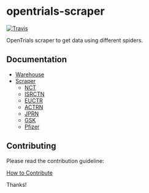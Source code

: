 # opentrials-scraper

[![Travis](https://img.shields.io/travis/opentrials/scraper/master.svg)](https://travis-ci.org/opentrials/scraper)

OpenTrials scraper to get data using different spiders.

## Documentation

- [Warehouse](https://github.com/opentrials/scraper/tree/master/docs/warehouse.md)
- [Scraper](https://github.com/opentrials/scraper/tree/master/docs/scraper.md)
  - [NCT](https://github.com/opentrials/scraper/tree/master/docs/spiders/nct.md)
  - [ISRCTN](https://github.com/opentrials/scraper/tree/master/docs/spiders/isrctn.md)
  - [EUCTR](https://github.com/opentrials/scraper/tree/master/docs/spiders/euctr.md)
  - [ACTRN](https://github.com/opentrials/scraper/tree/master/docs/spiders/actrn.md)
  - [JPRN](https://github.com/opentrials/scraper/tree/master/docs/spiders/jprn.md)
  - [GSK](https://github.com/opentrials/scraper/tree/master/docs/spiders/gsk.md)
  - [Pfizer](https://github.com/opentrials/scraper/tree/master/docs/spiders/pfizer.md)

## Contributing

Please read the contribution guideline:

[How to Contribute](CONTRIBUTING.md)

Thanks!
